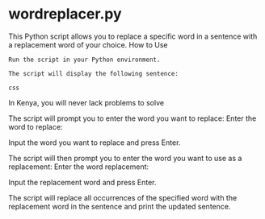 # wordreplacer.py

This Python script allows you to replace a specific word in a sentence with a replacement word of your choice.
How to Use

    Run the script in your Python environment.

    The script will display the following sentence:

    css

In Kenya, you will never lack problems to solve

The script will prompt you to enter the word you want to replace: Enter the word to replace:

Input the word you want to replace and press Enter.

The script will then prompt you to enter the word you want to use as a replacement: Enter the word replacement:

Input the replacement word and press Enter.

The script will replace all occurrences of the specified word with the replacement word in the sentence and print the updated sentence.
